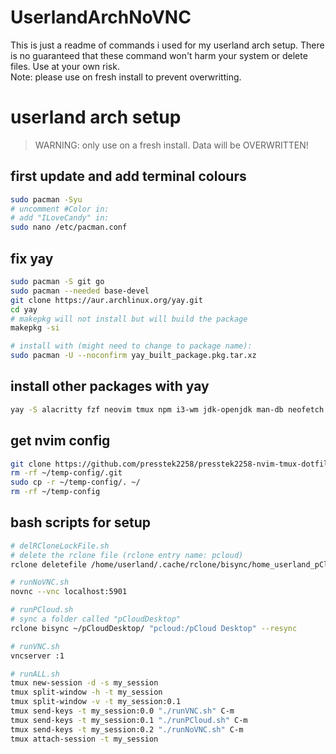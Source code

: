 # UserlandArchNoVNC
This is just a readme of commands i used for my userland arch setup. There is no guaranteed that these command won't harm your system or delete files. Use at your own risk.  
Note: please use on fresh install to prevent overwritting.  

# userland arch setup

> WARNING: only use on a fresh install. Data will be OVERWRITTEN!

## first update and add terminal colours

```bash
sudo pacman -Syu
# uncomment #Color in:
# add "ILoveCandy" in:
sudo nano /etc/pacman.conf
```

## fix yay

```bash
sudo pacman -S git go
sudo pacman --needed base-devel
git clone https://aur.archlinux.org/yay.git
cd yay
# makepkg will not install but will build the package
makepkg -si
```

```bash
# install with (might need to change to package name):
sudo pacman -U --noconfirm yay_built_package.pkg.tar.xz
```

## install other packages with yay

```bash
yay -S alacritty fzf neovim tmux npm i3-wm jdk-openjdk man-db neofetch novnc python-numpy rclone tigervnc tldr ttf-jetbrains-mono xclip
```

## get nvim config

```bash
git clone https://github.com/presstek2258/presstek2258-nvim-tmux-dotfiles.git ~/temp-config
rm -rf ~/temp-config/.git
sudo cp -r ~/temp-config/. ~/
rm -rf ~/temp-config
```

## bash scripts for setup

```bash
# delRCloneLockFile.sh
# delete the rclone file (rclone entry name: pcloud)
rclone deletefile /home/userland/.cache/rclone/bisync/home_userland_pCloudDesktop..pcloud_pCloud_Desktop.lck
```

```bash
# runNoVNC.sh
novnc --vnc localhost:5901
```

```bash
# runPCloud.sh
# sync a folder called "pCloudDesktop"
rclone bisync ~/pCloudDesktop/ "pcloud:/pCloud Desktop" --resync
```

```bash
# runVNC.sh
vncserver :1
```

```bash
# runALL.sh
tmux new-session -d -s my_session
tmux split-window -h -t my_session
tmux split-window -v -t my_session:0.1
tmux send-keys -t my_session:0.0 "./runVNC.sh" C-m
tmux send-keys -t my_session:0.1 "./runPCloud.sh" C-m
tmux send-keys -t my_session:0.2 "./runNoVNC.sh" C-m
tmux attach-session -t my_session
```
